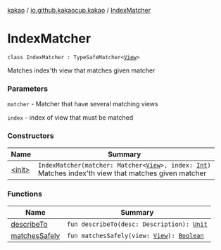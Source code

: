 [kakao](../../index.md) / [io.github.kakaocup.kakao](../index.md) / [IndexMatcher](./index.md)

# IndexMatcher

`class IndexMatcher : TypeSafeMatcher<`[`View`](https://developer.android.com/reference/android/view/View.html)`>`

Matches index'th view that matches given matcher

### Parameters

`matcher` - Matcher that have several matching views

`index` - index of view that must be matched

### Constructors

| Name | Summary |
|---|---|
| [&lt;init&gt;](-init-.md) | `IndexMatcher(matcher: Matcher<`[`View`](https://developer.android.com/reference/android/view/View.html)`>, index: `[`Int`](https://kotlinlang.org/api/latest/jvm/stdlib/kotlin/-int/index.html)`)`<br>Matches index'th view that matches given matcher |

### Functions

| Name | Summary |
|---|---|
| [describeTo](describe-to.md) | `fun describeTo(desc: Description): `[`Unit`](https://kotlinlang.org/api/latest/jvm/stdlib/kotlin/-unit/index.html) |
| [matchesSafely](matches-safely.md) | `fun matchesSafely(view: `[`View`](https://developer.android.com/reference/android/view/View.html)`): `[`Boolean`](https://kotlinlang.org/api/latest/jvm/stdlib/kotlin/-boolean/index.html) |
